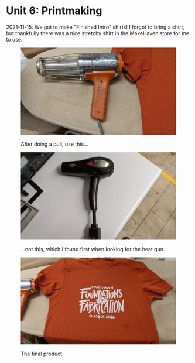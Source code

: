 # Unit 6: Printmaking
2021-11-15: We got to make "Finished Intro" shirts! I forgot to bring a shirt, but thankfully there was a nice stretchy shirt in the MakeHaven store for me to use.

<figure>
  <img src="./unit-6/heat-gun.jpg"></img>

  <figcaption><p>After doing a pull, use this...</p></figcaption>
</figure>

<figure>
  <img src="./unit-6/not-a-heat-gun.jpg"></img>

  <figcaption><p>...not this, which I found first when looking for the heat gun.</p></figcaption>
</figure>

<figure>
  <img src="./unit-6/finished-shirt.jpg"></img>

  <figcaption><p>The final product</p></figcaption>
</figure>
